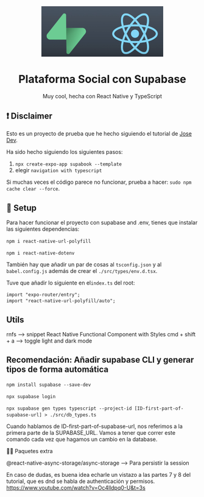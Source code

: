 <div align="center">

<img src="./logos.png" width="320" alt="Logos" />

# Plataforma Social con Supabase

Muy cool, hecha con React Native y TypeScript
</div>

## ❗️ Disclaimer

Esto es un proyecto de prueba que he hecho siguiendo el tutorial de [Jose Dev](https://www.youtube.com/watch?v=WOumYKSam-0). 

Ha sido hecho siguiendo los siguientes pasos:

1. ```npx create-expo-app supabook --template```
2. elegir ```navigation with typescript```

Si muchas veces el código parece no funcionar, prueba a hacer: ```sudo npm cache clear --force```.

## 🔧 Setup

Para hacer funcionar el proyecto con supabase and .env, tienes que instalar las siguientes dependencias:

```npm i react-native-url-polyfill```

```npm i react-native-dotenv```

También hay que añadir un par de cosas al ```tsconfig.json``` y al ```babel.config.js``` además de crear el ```./src/types/env.d.tsx```.

Tuve que añadir lo siguiente en el```index.ts``` del root:

```
import "expo-router/entry";
import "react-native-url-polyfill/auto";
```

## Utils

rnfs --> snippet React Native Functional Component with Styles
cmd + shift + a --> toggle light and dark mode

## Recomendación: Añadir supabase CLI y generar tipos de forma automática

```npm install supabase --save-dev```

```npx supabase login```

```npx supabase gen types typescript --project-id [ID-first-part-of-supabase-url] > ./src/db_types.ts```


Cuando hablamos de ID-first-part-of-supabase-url, nos referimos a la primera parte de la SUPABASE_URL. Vamos a tener que correr este comando cada vez que hagamos un cambio en la database.

👨‍💻 Paquetes extra

@react-native-async-storage/async-storage --> Para persistir la session

En caso de dudas, es buena idea echarle un vistazo a las partes 7 y 8 del tutorial, que es dnd se habla de authenticación y permisos. 
https://www.youtube.com/watch?v=Oc4lldpq0-U&t=3s